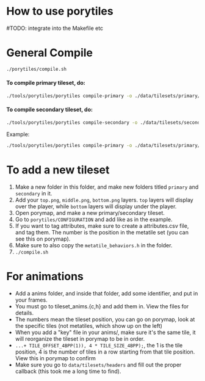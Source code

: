 # How to use porytiles
#TODO: integrate into the Makefile etc

# General Compile
```bash
./porytiles/compile.sh
```

#### To compile primary tileset, do:
```bash
./tools/porytiles/porytiles compile-primary -o ./data/tilesets/primary/<your primary tilset> ./porytiles/<your custom tileset>/primary
```

#### To compile secondary tileset, do:
```bash
./tools/porytiles/porytiles compile-secondary -o ./data/tilesets/secondary/<your secondary> ./porytiles/<your custom secondary>/secondary ./porytiles/<your custom secondary>/primary
```

Example:
```bash
./tools/porytiles/porytiles compile-primary -o ./data/tilesets/primary/fire_red_general_test/ ./porytiles/firered_ss_anne/primary/
```
# To add a new tileset
1. Make a new folder in this folder, and make new folders titled `primary` and `secondary` in it.
2. Add your `top.png`, `middle.png`, `bottom.png` layers. `top` layers will display over the player, while `bottom` layers will display under the player.
3. Open porymap, and make a new primary/secondary tileset.
4. Go to `porytiles/CONFIGURATION` and add like as in the example.
5. If you want to tag attributes, make sure to create a attributes.csv file, and tag them. The number is the position in the metatile set (you can see this on porymap).
6. Make sure to also copy the `metatile_behaviors.h` in the folder.
7. `./compile.sh`

# For animations
- Add a anims folder, and inside that folder, add some identifier, and put in your frames.
- You must go to tileset_anims.{c,h} and add them in. View the files for details.
- The numbers mean the tileset position, you can go on porymap, look at the specific tiles (not metatiles, which show up on the left)
- When you add a "key" file in your anims/<tag>, make sure it's the same tile, it will reorganize the tileset in porymap to be in order.
- `...+ TILE_OFFSET_4BPP(1)), 4 * TILE_SIZE_4BPP);`, the 1 is the tile position, 4 is the number of tiles in a row starting from that tile position. View this in porymap to confirm
- Make sure you go to `data/tilesets/headers` and fill out the proper callback (this took me a long time to find).
